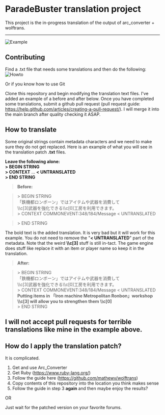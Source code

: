 ParadeBuster translation project
===================


This project is the in-progress translation of the output of arc_converter + wolftrans.

----------
![Example](http://i.imgur.com/QIUMZKN.png)

Contributing
-------------

Find a .txt file that needs some translations and then do the following:
![Howto](http://i.imgur.com/BMlcZTE.png)

Or if you know how to use Git

Clone this repository and begin modifying the translation text files. I've added an example of a before and after below. Once you have completed some translations, submit a github pull request (pull request guide: https://help.github.com/articles/creating-a-pull-request/). I will merge it into the main branch after quality checking it ASAP.


How to translate
-------------

Some original strings contain metadata characters and we need to make sure they do not get replaced.
Here is an example of what you will see in the translation patch **.txt** files.

**Leave the following alone:**  
  **\> BEGIN STRING**  
  **\> CONTEXT** ... **< UNTRANSLATED**  
  **\> END STRING**  
  
> **Before:**

> \> BEGIN STRING  
>「鉄機都ロンボーン」ではアイテムや武器を消費して  
>\\\c\[3]武器を強化できる\\\c\[0]工房を利用できます。  
>\> CONTEXT COMMONEVENT:348/184/Message < UNTRANSLATED  

>\> END STRING

The bold text is the added translation. It is very bad but it will work for this example. You do not need to remove the "**< UNTRANSLATED**" part of the metadata. Note that the weird **\\\c[3]** stuff is still in-tact. The game engine does stuff like replace it with an item or player name so keep it in the translation.
> **After:**

> \> BEGIN STRING  
>「鉄機都ロンボーン」ではアイテムや武器を消費して  
>\\\c\[3]武器を強化できる\\\c\[0]工房を利用できます。  
>\> CONTEXT COMMONEVENT:348/184/Message < UNTRANSLATED  
> **Putting items in 「Iron machine Metropolitan Ronbon」workshop**  
> **\\\c\[3] will allow you to strengthen them \\\c\[0]**  
>\> END STRING


I will not accept pull requests for terrible translations like mine in the example above.
-------------


How do I apply the translation patch?
-------------

It is complicated.  
1) Get and use Arc_Converter  
2) Get Ruby (https://www.ruby-lang.org/)  
3) Follow the guide here (https://github.com/mathewv/wolftrans)  
4) Copy contents of this repository into the location you think makes sense  
5) Follow the guide in step 3 **again** and then maybe enjoy the results?  

OR

Just wait for the patched version on your favorite forums.
